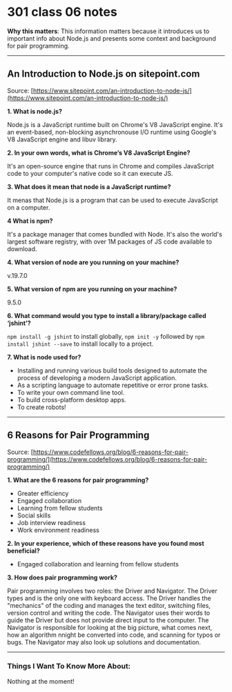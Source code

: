 # 301 class 06 notes

**Why this matters**: This information matters because it introduces us to important info about Node.js and presents some context and background for pair programming.

------------------------------------

## An Introduction to Node.js on sitepoint.com

Source: [https://www.sitepoint.com/an-introduction-to-node-js/](https://www.sitepoint.com/an-introduction-to-node-js/)

**1. What is node.js?**

Node.js is a JavaScript runtime built on Chrome's V8 JavaScript engine. It's an event-based, non-blocking asynchronouse I/O runtime using Google's V8 JavaScript engine and libuv library.


**2. In your own words, what is Chrome’s V8 JavaScript Engine?**

It's an open-source engine that runs in Chrome and compiles JavaScript code to your computer's native code so it can execute JS. 

**3. What does it mean that node is a JavaScript runtime?**

It menas that Node.js is a program that can be used to execute JavaScript on a computer.

**4 What is npm?**

It's a package manager that comes bundled with Node. It's also the world's largest software registry, with over 1M packages of JS code available to download.

**4. What version of node are you running on your machine?**

v.19.7.0

**5. What version of npm are you running on your machine?**

9.5.0

**6. What command would you type to install a library/package called ‘jshint’?**

`npm install -g jshint` to install globally, `npm init -y` followed by `npm install jshint --save` to install locally to a project.


**7. What is node used for?**

- Installing and running various build tools designed to automate the process of developing a modern JavaScript application.
- As a scripting language to automate repetitive or error prone tasks.
- To write your own command line tool.
- To build cross-platform desktop apps.
- To create robots!

----------------------------

## 6 Reasons for Pair Programming

Source: [https://www.codefellows.org/blog/6-reasons-for-pair-programming/](https://www.codefellows.org/blog/6-reasons-for-pair-programming/)

**1. What are the 6 reasons for pair programming?**
- Greater efficiency
- Engaged collaboration
- Learning from fellow students
- Social skills
- Job interview readiness
- Work environment readiness

**2. In your experience, which of these reasons have you found most beneficial?**
- Engaged collaboration and learning from fellow students

**3. How does pair programming work?**

Pair programming involves two roles: the Driver and Navigator. The Driver types and is the only one with keyboard access. The Driver handles the "mechanics" of the coding and manages the text editor, switching files, version control and writing the code. The Navigator uses their words to guide the Driver but does not provide direct input to the computer. The Navigator is responsible for looking at the big picture, what comes next, how an algorithm nnight be converted into code, and scanning for typos or bugs. The Navigator may also look up solutions and documentation.


------------------------------------
### Things I Want To Know More About:
Nothing at the moment!